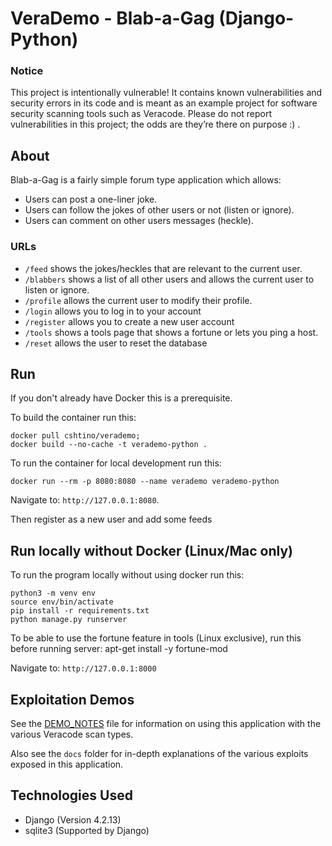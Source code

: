 # VeraDemo - Blab-a-Gag (Django-Python)

### Notice

This project is intentionally vulnerable! It contains known vulnerabilities and security errors in its code and is meant as an example project for software security scanning tools such as Veracode. Please do not report vulnerabilities in this project; the odds are they’re there on purpose :) .

## About

Blab-a-Gag is a fairly simple forum type application which allows:

- Users can post a one-liner joke.
- Users can follow the jokes of other users or not (listen or ignore).
- Users can comment on other users messages (heckle).

### URLs

- `/feed` shows the jokes/heckles that are relevant to the current user.
- `/blabbers` shows a list of all other users and allows the current user to listen or ignore.
- `/profile` allows the current user to modify their profile.
- `/login` allows you to log in to your account
- `/register` allows you to create a new user account
- `/tools` shows a tools page that shows a fortune or lets you ping a host.
- `/reset` allows the user to reset the database

## Run

If you don't already have Docker this is a prerequisite.

To build the container run this:

    docker pull cshtino/verademo;
    docker build --no-cache -t verademo-python .

To run the container for local development run this:

    docker run --rm -p 8080:8080 --name verademo verademo-python

Navigate to: `http://127.0.0.1:8080`.

Then register as a new user and add some feeds

## Run locally without Docker (Linux/Mac only)

To run the program locally without using docker run this:

    python3 -m venv env
    source env/bin/activate
    pip install -r requirements.txt
    python manage.py runserver

To be able to use the fortune feature in tools (Linux exclusive), run this before running server:
    apt-get install -y fortune-mod

Navigate to: `http://127.0.0.1:8000`

## Exploitation Demos

See the [DEMO_NOTES](DEMO_NOTES.md) file for information on using this application with the various Veracode scan types.

Also see the `docs` folder for in-depth explanations of the various exploits exposed in this application.


## Technologies Used

- Django (Version 4.2.13)
- sqlite3 (Supported by Django)
